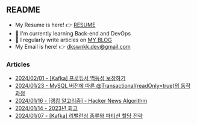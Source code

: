 
## README

- My Resume is here! 👉 [RESUME](https://www.linkedin.com/in/dkswnkk/)
- 🌱 I'm currently learning Back-end and DevOps
- 📝 I regularly write articles on [MY BLOG](https://dkswnkk.tistory.com/)
- My Email is here! 👉  dkswnkk.dev@gmail.com

### Articles

- [2024/02/01 - [Kafka] 프로듀서 멱등성 보장하기](https://dkswnkk.tistory.com/741) <br/>
- [2024/01/23 - MySQL 버전에 따른 @Transactional(readOnly=true)의 동작 과정](https://dkswnkk.tistory.com/740) <br/>
- [2024/01/16 - [랭킹 알고리즘] - Hacker News Algorithm](https://dkswnkk.tistory.com/738) <br/>
- [2024/01/14 - 2023년 회고](https://dkswnkk.tistory.com/737) <br/>
- [2024/01/07 - [Kafka] 리밸런싱 종류와 파티션 할당 전략](https://dkswnkk.tistory.com/736) <br/>
